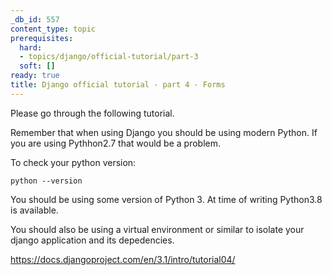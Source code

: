 ```yaml
---
_db_id: 557
content_type: topic
prerequisites:
  hard:
  - topics/django/official-tutorial/part-3
  soft: []
ready: true
title: Django official tutorial - part 4 - Forms
---
```


Please go through the following tutorial.

Remember that when using Django you should be using modern Python. If you are using Pythhon2.7 that would be a problem.

To check your python version:

```
python --version
```

You should be using some version of Python 3. At time of writing Python3.8 is available.

You should also be using a virtual environment or similar to isolate your django application and its depedencies.

https://docs.djangoproject.com/en/3.1/intro/tutorial04/